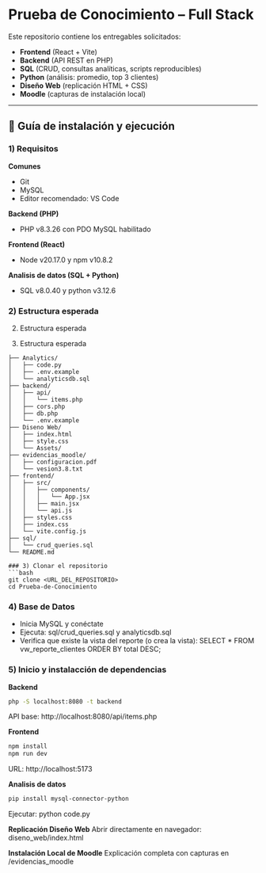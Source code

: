 # Prueba de Conocimiento – Full Stack

Este repositorio contiene los entregables solicitados:

- **Frontend** (React + Vite)
- **Backend** (API REST en PHP)
- **SQL** (CRUD, consultas analíticas, scripts reproducibles)
- **Python** (análisis: promedio, top 3 clientes)
- **Diseño Web** (replicación HTML + CSS)
- **Moodle** (capturas de instalación local)

---

## 🚀 Guía de instalación y ejecución

### 1) Requisitos

**Comunes**
- Git  
- MySQL 
- Editor recomendado: VS Code  

**Backend (PHP)**
- PHP v8.3.26 con PDO MySQL habilitado  

**Frontend (React)**
- Node v20.17.0 y npm v10.8.2

**Analisis de datos (SQL + Python)**
- SQL v8.0.40 y python v3.12.6

### 2) Estructura esperada

2) Estructura esperada

2) Estructura esperada

```plaintext
├── Analytics/
│   ├── code.py
│   ├── .env.example
│   └── analyticsdb.sql
├── backend/
│   ├── api/
│   │   └── items.php
│   ├── cors.php
│   ├── db.php
│   └── .env.example
├── Diseno Web/
│   ├── index.html
│   ├── style.css
│   └── Assets/
├── evidencias_moodle/
│   ├── configuracion.pdf
│   └── vesion3.8.txt
├── frontend/
│   ├── src/
│   │   ├── components/
│   │   │   └── App.jsx
│   │   ├── main.jsx
│   │   └── api.js
│   ├── styles.css
│   ├── index.css
│   └── vite.config.js          
├── sql/
│   └── crud_queries.sql
└── README.md

### 3) Clonar el repositorio
```bash
git clone <URL_DEL_REPOSITORIO>
cd Prueba-de-Conocimiento
```

### 4) Base de Datos
- Inicia MySQL y conéctate
- Ejecuta: sql/crud_queries.sql y analyticsdb.sql
- Verifica que existe la vista del reporte (o crea la vista): SELECT * FROM vw_reporte_clientes ORDER BY total DESC;


### 5) Inicio y instalacción de dependencias

**Backend**
```bash
php -S localhost:8080 -t backend
```
API base: http://localhost:8080/api/items.php

**Frontend**
```bash
npm install 
npm run dev
```
URL: http://localhost:5173

**Analisis de datos**
```bash
pip install mysql-connector-python
```
Ejecutar: python code.py

**Replicación Diseño Web**
Abrir directamente en navegador: diseno_web/index.html

**Instalación Local de Moodle**
Explicación completa con capturas en /evidencias_moodle
